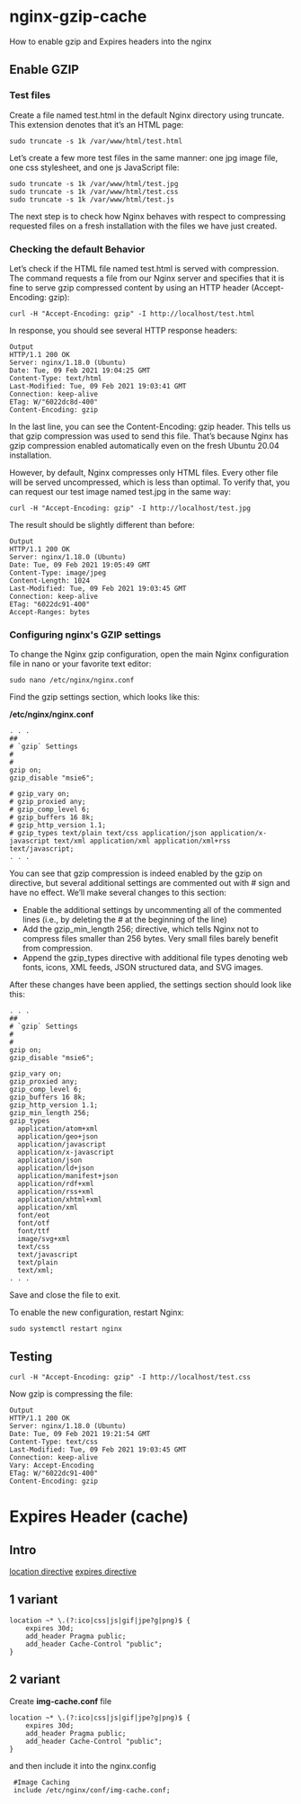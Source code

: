 # nginx-gzip-cache
How to enable gzip and Expires headers into the nginx

## Enable GZIP

### Test files

Create a file named test.html in the default Nginx directory using truncate. This extension denotes that it’s an HTML page:

```
sudo truncate -s 1k /var/www/html/test.html
```

Let’s create a few more test files in the same manner: one jpg image file, one css stylesheet, and one js JavaScript file:

```
sudo truncate -s 1k /var/www/html/test.jpg
sudo truncate -s 1k /var/www/html/test.css
sudo truncate -s 1k /var/www/html/test.js
```

The next step is to check how Nginx behaves with respect to compressing requested files on a fresh installation with the files we have just created.

### Checking the default Behavior

Let’s check if the HTML file named test.html is served with compression. The command requests a file from our Nginx server and specifies that it is fine to serve gzip compressed content by using an HTTP header (Accept-Encoding: gzip):

```
curl -H "Accept-Encoding: gzip" -I http://localhost/test.html
```

In response, you should see several HTTP response headers:

```
Output
HTTP/1.1 200 OK
Server: nginx/1.18.0 (Ubuntu)
Date: Tue, 09 Feb 2021 19:04:25 GMT
Content-Type: text/html
Last-Modified: Tue, 09 Feb 2021 19:03:41 GMT
Connection: keep-alive
ETag: W/"6022dc8d-400"
Content-Encoding: gzip
```

In the last line, you can see the Content-Encoding: gzip header. This tells us that gzip compression was used to send this file. That’s because Nginx has gzip compression enabled automatically even on the fresh Ubuntu 20.04 installation.

However, by default, Nginx compresses only HTML files. Every other file will be served uncompressed, which is less than optimal. To verify that, you can request our test image named test.jpg in the same way:

```
curl -H "Accept-Encoding: gzip" -I http://localhost/test.jpg
```

The result should be slightly different than before:

```
Output
HTTP/1.1 200 OK
Server: nginx/1.18.0 (Ubuntu)
Date: Tue, 09 Feb 2021 19:05:49 GMT
Content-Type: image/jpeg
Content-Length: 1024
Last-Modified: Tue, 09 Feb 2021 19:03:45 GMT
Connection: keep-alive
ETag: "6022dc91-400"
Accept-Ranges: bytes
```

### Configuring nginx's GZIP settings

To change the Nginx gzip configuration, open the main Nginx configuration file in nano or your favorite text editor:

```
sudo nano /etc/nginx/nginx.conf
```

Find the gzip settings section, which looks like this:

**/etc/nginx/nginx.conf**

```
. . .
##
# `gzip` Settings
#
#
gzip on;
gzip_disable "msie6";

# gzip_vary on;
# gzip_proxied any;
# gzip_comp_level 6;
# gzip_buffers 16 8k;
# gzip_http_version 1.1;
# gzip_types text/plain text/css application/json application/x-javascript text/xml application/xml application/xml+rss text/javascript;
. . .

```

You can see that gzip compression is indeed enabled by the gzip on directive, but several additional settings are commented out with # sign and have no effect. We’ll make several changes to this section:

- Enable the additional settings by uncommenting all of the commented lines (i.e., by deleting the # at the beginning of the line)
- Add the gzip_min_length 256; directive, which tells Nginx not to compress files smaller than 256 bytes. Very small files barely benefit from compression.
- Append the gzip_types directive with additional file types denoting web fonts, icons, XML feeds, JSON structured data, and SVG images.

After these changes have been applied, the settings section should look like this:

```
. . .
##
# `gzip` Settings
#
#
gzip on;
gzip_disable "msie6";

gzip_vary on;
gzip_proxied any;
gzip_comp_level 6;
gzip_buffers 16 8k;
gzip_http_version 1.1;
gzip_min_length 256;
gzip_types
  application/atom+xml
  application/geo+json
  application/javascript
  application/x-javascript
  application/json
  application/ld+json
  application/manifest+json
  application/rdf+xml
  application/rss+xml
  application/xhtml+xml
  application/xml
  font/eot
  font/otf
  font/ttf
  image/svg+xml
  text/css
  text/javascript
  text/plain
  text/xml;
. . .
```

Save and close the file to exit.

To enable the new configuration, restart Nginx:

```
sudo systemctl restart nginx
```

## Testing

```
curl -H "Accept-Encoding: gzip" -I http://localhost/test.css
```

Now gzip is compressing the file:

```
Output
HTTP/1.1 200 OK
Server: nginx/1.18.0 (Ubuntu)
Date: Tue, 09 Feb 2021 19:21:54 GMT
Content-Type: text/css
Last-Modified: Tue, 09 Feb 2021 19:03:45 GMT
Connection: keep-alive
Vary: Accept-Encoding
ETag: W/"6022dc91-400"
Content-Encoding: gzip
```


# Expires Header (cache)

## Intro
[location directive](http://nginx.org/en/docs/http/ngx_http_core_module.html#location)
[expires directive](http://nginx.org/en/docs/http/ngx_http_headers_module.html#expires)


## 1 variant 

```
location ~* \.(?:ico|css|js|gif|jpe?g|png)$ {
    expires 30d;
    add_header Pragma public;
    add_header Cache-Control "public";
}
```

## 2 variant

Create **img-cache.conf** file

```
location ~* \.(?:ico|css|js|gif|jpe?g|png)$ {
    expires 30d;
    add_header Pragma public;
    add_header Cache-Control "public";
}
```

and then include it into the nginx.config

```
 #Image Caching
 include /etc/nginx/conf/img-cache.conf;
```



